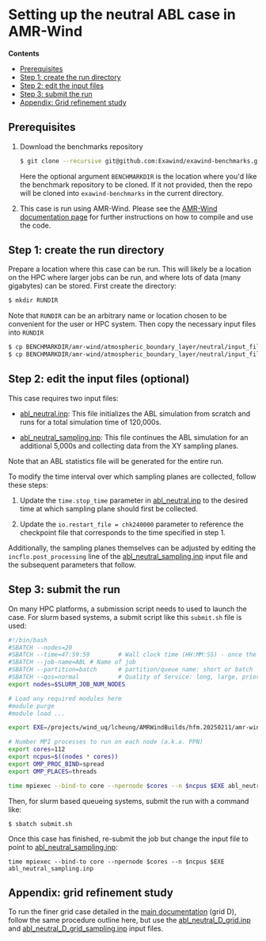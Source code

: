 # Setting up the neutral ABL case in AMR-Wind

**Contents**

- [Prerequisites](#prerequisites)
- [Step 1: create the run directory](#step-1-create-the-run-directory)
- [Step 2: edit the input files](#step-2-edit-the-input-files-optional)
- [Step 3: submit the run](#step-3-submit-the-run)
- [Appendix: Grid refinement study](#appendix-grid-refinement-study)

## Prerequisites

1.  Download the benchmarks repository

	```bash
	$ git clone --recursive git@github.com:Exawind/exawind-benchmarks.git BENCHMARKDIR
	```
    
    Here the optional argument `BENCHMARKDIR` is the location where you'd like the 
    benchmark repository to be cloned.  If it not provided, then the repo will be cloned into `exawind-benchmarks` in the current directory.

2. This case is run using AMR-Wind. Please see the [AMR-Wind documentation page](https://exawind.github.io/amr-wind/) for further instructions on how to compile and use the code. 

## Step 1: create the run directory

Prepare a location where this case can be run.  This will likely be a location on the HPC where larger jobs can be run, and where lots of data (many gigabytes) can be stored.  First create the directory: 

```bash
$ mkdir RUNDIR
```

Note that `RUNDIR` can be an arbitrary name or location chosen to be convenient for the user or HPC system.  Then copy the necessary input files into `RUNDIR`

```bash
$ cp BENCHMARKDIR/amr-wind/atmospheric_boundary_layer/neutral/input_files/abl_neutral.inp RUNDIR
$ cp BENCHMARKDIR/amr-wind/atmospheric_boundary_layer/neutral/input_files/abl_neutral_sampling.inp RUNDIR
```

## Step 2: edit the input files (optional)

This case requires two input files: 

- [abl_neutral.inp](abl_neutral.inp): This file initializes the ABL simulation from scratch and runs for a total simulation time of 120,000s. 

- [abl_neutral_sampling.inp](abl_neutral_sampling.inp): This file continues the ABL simulation for an additional 5,000s and collecting data from the XY sampling planes.  

Note that an ABL statistics file will be generated for the entire run. 

To modify the time interval over which sampling planes are collected, follow these steps: 

1. Update the `time.stop_time` parameter in [abl_neutral.inp](abl_neutral.inp) to the desired time at which sampling plane should first be collected. 

2. Update the `io.restart_file = chk240000` parameter to reference the checkpoint file that corresponds to the time specified in step 1. 

Additionally, the sampling planes themselves can be adjusted by editing the `incflo.post_processing` line of the [abl_neutral_sampling.inp](abl_neutral_sampling.inp) input file and the subsequent parameters that follow.

## Step 3: submit the run

On many HPC platforms, a submission script needs to used to launch the case.  For slurm based systems, a submit script like this `submit.sh` file is used:
```bash
#!/bin/bash
#SBATCH --nodes=20              
#SBATCH --time=47:59:59        # Wall clock time (HH:MM:SS) - once the job exceeds this time, the job will be terminated (default is 5 minutes)
#SBATCH --job-name=ABL # Name of job
#SBATCH --partition=batch      # partition/queue name: short or batch
#SBATCH --qos=normal           # Quality of Service: long, large, priority or normal 
export nodes=$SLURM_JOB_NUM_NODES

# Load any required modules here
#module purge
#module load ...

export EXE=/projects/wind_uq/lcheung/AMRWindBuilds/hfm.20250211/amr-wind/build/amr_wind

# Number MPI processes to run on each node (a.k.a. PPN)
export cores=112
export ncpus=$((nodes * cores))
export OMP_PROC_BIND=spread 
export OMP_PLACES=threads

time mpiexec --bind-to core --npernode $cores --n $ncpus $EXE abl_neutral.inp
```

Then, for slurm based queueing systems, submit the run with a command like:  
```
$ sbatch submit.sh
```

Once this case has finished, re-submit the job but change the input file to point to [abl_neutral_sampling.inp](abl_neutral_sampling.inp):

`time mpiexec --bind-to core --npernode $cores --n $ncpus $EXE abl_neutral_sampling.inp`

## Appendix: grid refinement study

To run the finer grid case detailed in the [main documentation](../README.md) (grid D), follow the same procedure outline here, but use the [abl_neutral_D_grid.inp](abl_neutral_D_grid.inp) and [abl_neutral_D_grid_sampling.inp](abl_neutral_D_grid_sampling.inp) input files.
